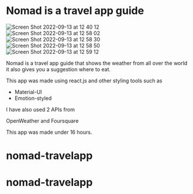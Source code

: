 # Nomad is a travel app guide 

![Screen Shot 2022-09-13 at 12 40 12](https://user-images.githubusercontent.com/57607248/189802427-50945050-1207-47b9-a2e3-fcf3101897ce.png)
![Screen Shot 2022-09-13 at 12 58 02](https://user-images.githubusercontent.com/57607248/189804527-549b7363-3063-4afa-be2a-21f8ce938625.png)
![Screen Shot 2022-09-13 at 12 58 30](https://user-images.githubusercontent.com/57607248/189804539-b86e3339-7402-4751-bd2d-d6d0d2ac63c8.png)
![Screen Shot 2022-09-13 at 12 58 50](https://user-images.githubusercontent.com/57607248/189804577-c365101c-47ac-4d8e-9c19-7c6adfce2a08.png)
![Screen Shot 2022-09-13 at 12 59 12](https://user-images.githubusercontent.com/57607248/189804606-068f2c1f-7cb5-40d8-9be8-fcc0a3ec142a.png)


Nomad is a travel app guide that shows the weather from all over the world 
it also gives you a suggestion where to eat. 

This app was made using 
react.js and other styling tools such as 

- Material-UI 
- Emotion-styled 

I have also used 2 APIs from 

OpenWeather and Foursquare 


This app was made under 16 hours. 
# nomad-travelapp
# nomad-travelapp
